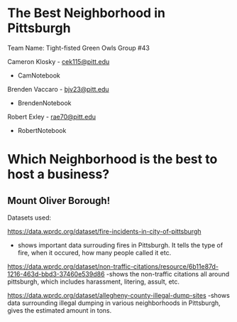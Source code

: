 # The Best Neighborhood in Pittsburgh

Team Name: Tight-fisted Green Owls
Group #43

Cameron Klosky - cek115@pitt.edu
- CamNotebook

Brenden Vaccaro - bjv23@pitt.edu
- BrendenNotebook

Robert Exley - rae70@pitt.edu
- RobertNotebook

# Which Neighborhood is the best to host a business?
## Mount Oliver Borough!

Datasets used:

https://data.wprdc.org/dataset/fire-incidents-in-city-of-pittsburgh
- shows important data surrouding fires in Pittsburgh. It tells the type of fire, when it occured, how many people called it etc.

https://data.wprdc.org/dataset/non-traffic-citations/resource/6b11e87d-1216-463d-bbd3-37460e539d86 
-shows the non-traffic citations all around pittsburgh, which includes harassment, litering, assult, etc.

https://data.wprdc.org/dataset/allegheny-county-illegal-dump-sites
-shows data surrounding illegal dumping in various neighborhoods in Pittsburgh, gives the estimated amount in tons.
